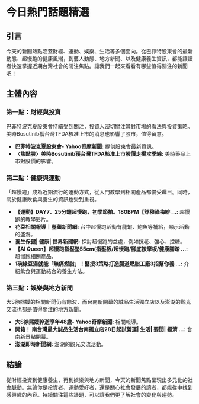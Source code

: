 # 今日熱門話題精選

## 引言

今天的新聞熱點涵蓋財經、運動、娛樂、生活等多個面向。從巴菲特股東會的最新動態、超慢跑的健康風潮，到藝人動態、地方新聞、以及健康養生資訊，都能讓讀者快速掌握近期台灣社會的關注焦點。讓我們一起來看看有哪些值得關注的新聞吧！

## 主體內容

### 第一點：財經與投資

巴菲特波克夏股東會持續受到關注，投資人密切關注其對市場的看法與投資策略。美時Bosutinib獲台灣TFDA核准上市的消息也影響了股市，值得留意。

*   **巴菲特波克夏股東會- Yahoo奇摩新聞:** 提供股東會最新資訊。
*   **〈焦點股〉美時Bosutinib獲台灣TFDA核准上市股價走揚攻季線:** 美時藥品上市對股價的影響。

### 第二點：健康與運動

「超慢跑」成為近期流行的運動方式，從入門教學到相關產品都備受矚目。同時，關於健康飲食與養生的資訊也受到重視。

*   **【運動】DAY7．25分鐘超慢跑，初學節拍。180BPM【舒穆祿梅緋 ...:** 超慢跑的教學影片。
*   **花菜相關報導｜壹蘋新聞網:** 台中超慢跑活動有龍蝦、鮑魚等補給，顯示活動的盛況。
*   **養生保健| 健康| 世界新聞網:** 探討超慢跑的益處，例如抗老、強心、控糖。
*   **【AI Queen】超慢跑指壓墊55cm(指壓板/超慢跑/腳底按摩板/健康腳踏 ...:** 超慢跑相關產品。
*   **1碗綠豆湯就能「無痛燃脂」！醫授3策略打造腸道燃脂工廠3招幫你養 ...:** 介紹飲食與運動結合的養生方法。

### 第三點：娛樂與地方新聞

大S徐熙媛的相關新聞仍有餘波，而台南新開幕的誠品生活獨立店以及澎湖的觀光交流也都是值得關注的地方新聞。

*   **大S徐熙媛猝逝享年48歲- Yahoo奇摩新聞:** 相關報導。
*   **開箱！ 南台灣最大誠品生活台南獨立店28日起試營運| 生活| 要聞| 經濟 ...:** 台南新景點開幕。
*   **澎湖即時新聞網:** 澎湖的觀光交流活動。

## 結論

從財經投資到健康養生，再到娛樂與地方新聞，今天的新聞焦點呈現出多元化的社會脈動。無論你是投資者、運動愛好者，還是關心社會發展的讀者，都能從中找到感興趣的內容。持續關注這些議題，可以讓我們更了解社會的變化與趨勢。
